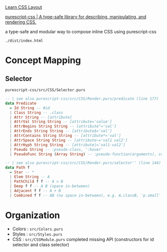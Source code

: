 [Learn CSS Layout](http://learnlayout.com/)

[purescript-css | A type-safe library for describing, manipulating, and rendering CSS.](https://pursuit.purescript.org/packages/purescript-css/)

a type-safe and modular way to compose inline CSS using purescript-css

`./dist/index.html`

# Concept Mapping

## Selector

`purescript-css/src/CSS/Selector.purs`

```haskell
-- | see also purescript-css/src/CSS/Render.purs/predicate (line 177)
data Predicate
  = Id String -- #id
  | Class String -- .class
  | Attr String -- [attribute]
  | AttrVal String String -- [attribute='value']
  | AttrBegins String String -- [attribute^='val']
  | AttrEnds String String -- [attribute$='val']
  | AttrContains String String -- [attribute*='val']
  | AttrSpace String String -- [attribute~='val1 val2']
  | AttrHyph String String -- [attribute|='val1-val2']
  | Pseudo String -- :pseudo-class, ':hover'
  | PseudoFunc String (Array String) -- :pseudo-function(arguments), currently no instance built around this abstraction yet

-- | see also purescript-css/src/CSS/Render.purs/selector'' (line 144)
data Path f
  = Star -- *
  | Elem String -- A
  | PathChild f f -- A > B
  | Deep f f -- A B (space in-between)
  | Adjacent f f -- A + B
  | Combined f f -- AB (no space in-between), e.g. A.classB, 'p.small'
```

# Organization

- Colors : `src/Colors.purs`
- Styles : `src/Styles.purs`
- CSS : `src/CSSModule.purs`
completed missing API (constructors for id selector and class selector)
